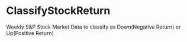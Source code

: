 # ClassifyStockReturn
Weekly S&amp;P Stock Market Data to classify as Down(Negative Return) or Up(Positive Return)  

